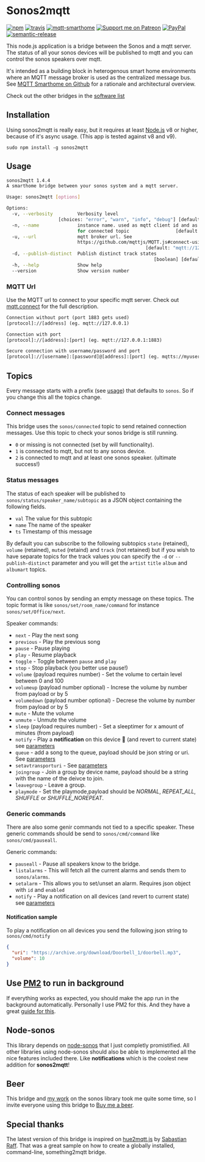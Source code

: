 # Sonos2mqtt

[![npm](https://img.shields.io/npm/v/sonos2mqtt.svg?style=flat-square)](https://www.npmjs.com/package/sonos2mqtt)
[![travis](https://img.shields.io/travis/svrooij/sonos2mqtt.svg?style=flat-square)](https://travis-ci.org/svrooij/sonos2mqtt)
[![mqtt-smarthome](https://img.shields.io/badge/mqtt-smarthome-blue.svg?style=flat-square)](https://github.com/mqtt-smarthome/mqtt-smarthome)
[![Support me on Patreon][badge_patreon]][patreon]
[![PayPal][badge_paypal_donate]][paypal-donations]
[![semantic-release](https://img.shields.io/badge/%20%20%F0%9F%93%A6%F0%9F%9A%80-semantic--release-e10079.svg?style=flat-square)](https://github.com/semantic-release/semantic-release)

This node.js application is a bridge between the Sonos and a mqtt server. The status of all your sonos devices will be published to mqtt and you can control the sonos speakers over mqtt.

It's intended as a building block in heterogenous smart home environments where an MQTT message broker is used as the centralized message bus. See [MQTT Smarthome on Github](https://github.com/mqtt-smarthome/mqtt-smarthome) for a rationale and architectural overview.

Check out the other bridges in the [software list](https://github.com/mqtt-smarthome/mqtt-smarthome/blob/master/Software.md)

## Installation

Using sonos2mqtt is really easy, but it requires at least [Node.js](https://nodejs.org/) v8 or higher, because of it's async usage. (This app is tested against v8 and v9).

`sudo npm install -g sonos2mqtt`

## Usage

```bash
sonos2mqtt 1.4.4
A smarthome bridge between your sonos system and a mqtt server.

Usage: sonos2mqtt [options]

Options:
  -v, --verbosity         Verbosity level
                   [choices: "error", "warn", "info", "debug"] [default: "info"]
  -n, --name              instance name. used as mqtt client id and as prefix
                          for connected topic                 [default: "sonos"]
  -u, --url               mqtt broker url. See
                          https://github.com/mqttjs/MQTT.js#connect-using-a-url
                                                   [default: "mqtt://127.0.0.1"]
  -d, --publish-distinct  Publish distinct track states
                                                      [boolean] [default: false]
  -h, --help              Show help                                    [boolean]
  --version               Show version number                          [boolean]
```

### MQTT Url

Use the MQTT url to connect to your specific mqtt server. Check out [mqtt.connect](https://github.com/mqttjs/MQTT.js#connect) for the full description.

```txt
Connection without port (port 1883 gets used)
[protocol]://[address] (eg. mqtt://127.0.0.1)

Connection with port
[protocol]://[address]:[port] (eg. mqtt://127.0.0.1:1883)

Secure connection with username/password and port
[protocol]://[username]:[password]@[address]:[port] (eg. mqtts://myuser:secretpassword@127.0.0.1:8883)
```

## Topics

Every message starts with a prefix (see [usage](#usage)) that defaults to `sonos`. So if you change this all the topics change.

### Connect messages

This bridge uses the `sonos/connected` topic to send retained connection messages. Use this topic to check your sonos bridge is still running.

* `0` or missing is not connected (set by will functionality).
* `1` is connected to mqtt, but not to any sonos device.
* `2` is connected to mqtt and at least one sonos speaker. (ultimate success!)

### Status messages

The status of each speaker will be published to `sonos/status/speaker_name/subtopic` as a JSON object containing the following fields.

* `val` The value for this subtopic
* `name` The name of the speaker
* `ts` Timestamp of this message

By default you can subscribe to the following subtopics `state` (retained), `volume` (retained), `muted` (retaind) and `track` (not retained) but if you wish to have separate topics for the track values you can specify the `-d` or `--publish-distinct` parameter and you will get the `artist` `title` `album` and `albumart` topics.

### Controlling sonos

You can control sonos by sending an empty message on these topics. The topic format is like `sonos/set/room_name/command` for instance `sonos/set/Office/next`.

Speaker commands:

* `next` - Play the next song
* `previous` - Play the previous song
* `pause` - Pause playing
* `play` - Resume playback
* `toggle` - Toggle between `pause` and `play`
* `stop` - Stop playback (you better use pause!)
* `volume` (payload requires number) - Set the volume to certain level between 0 and 100
* `volumeup` (payload number optional) - Increse the volume by number from payload or by 5
* `volumedown` (payload number optional) - Decrese the volume by number from payload or by 5
* `mute` - Mute the volume
* `unmute` - Unmute the volume
* `sleep` (payload requires number) - Set a sleeptimer for x amount of minutes (from payload)
* `notify` - Play a **notification** on this device :tada: (and revert to current state) see [parameters](https://github.com/bencevans/node-sonos/blob/master/docs/sonos.md#sonossonosplaynotificationoptions)
* `queue` - add a song to the queue, payload should be json string or uri. See [parameters](https://github.com/bencevans/node-sonos/blob/master/docs/sonos.md#sonossonosqueueoptions-positioninqueue)
* `setavtransporturi` - See [parameters](https://github.com/bencevans/node-sonos/blob/master/docs/sonos.md#sonossonossetavtransporturioptions)
* `joingroup` - Join a group by device name, payload should be a string with the name of the deivce to join.
* `leavegroup` - Leave a group.
* `playmode` - Set the playmode,payload should be *NORMAL*, *REPEAT_ALL*, *SHUFFLE* or *SHUFFLE_NOREPEAT*.

### Generic commands

There are also some genir commands not tied to a specific speaker. These generic commands should be send to `sonos/cmd/command` like `sonos/cmd/pauseall`.

Generic commands:

* `pauseall` - Pause all speakers know to the bridge.
* `listalarms` - This will fetch all the current alarms and sends them to `sonos/alarms`.
* `setalarm` - This allows you to set/unset an alarm. Requires json object with `id` and `enabled`
* `notify` - Play a notification on all devices (and revert to current state) see [parameters](https://github.com/bencevans/node-sonos/blob/master/docs/sonos.md#sonossonosplaynotificationoptions)

#### Notification sample

To play a notification on all devices you send the following json string to `sonos/cmd/notify`

```json
{
  "uri": "https://archive.org/download/Doorbell_1/doorbell.mp3",
  "volume": 10
}
```

## Use [PM2](http://pm2.keymetrics.io) to run in background

If everything works as expected, you should make the app run in the background automatically. Personally I use PM2 for this. And they have a great [guide for this](http://pm2.keymetrics.io/docs/usage/quick-start/).

## Node-sonos

This library depends on [node-sonos](https://github.com/bencevans/node-sonos/) that I just completly promistified. All other libraries using node-sonos should also be able to implemented all the nice features included there. Like **notifications** which is the coolest new addition for **sonos2mqtt**!

## Beer

This bridge and [my work](https://github.com/bencevans/node-sonos/pull/195) on the sonos library took me quite some time, so I invite everyone using this bridge to [Buy me a beer](https://svrooij.nl/buy-me-a-beer/).

## Special thanks

The latest version of this bridge is inspired on [hue2mqtt.js](https://github.com/hobbyquaker/hue2mqtt.js) by [Sabastian Raff](https://github.com/hobbyquaker). That was a great sample on how to create a globally installed, command-line, something2mqtt bridge.

[badge_paypal_donate]: https://svrooij.nl/badges/paypal_donate.svg
[badge_patreon]: https://svrooij.nl/badges/patreon.svg
[paypal-donations]: https://www.paypal.com/cgi-bin/webscr?cmd=_s-xclick&hosted_button_id=T9XFJYUSPE4SG
[patreon]: https://www.patreon.com/svrooij
